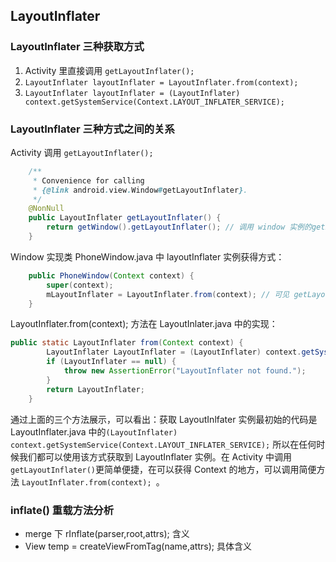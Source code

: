 ## LayoutInflater



### LayoutInflater 三种获取方式

1. Activity 里直接调用 `getLayoutInflater();`
2. `LayoutInflater layoutInflater = LayoutInflater.from(context);`
3. `LayoutInflater layoutInflater = (LayoutInflater) context.getSystemService(Context.LAYOUT_INFLATER_SERVICE);`

### LayoutInflater 三种方式之间的关系

Activity 调用 `getLayoutInflater();`

```java
    /**
     * Convenience for calling
     * {@link android.view.Window#getLayoutInflater}.
     */
    @NonNull
    public LayoutInflater getLayoutInflater() {
        return getWindow().getLayoutInflater(); // 调用 window 实例的getLayoutInflater() 方法
    }
```

Window 实现类 PhoneWindow.java 中 layoutInflater 实例获得方式：

```java
    public PhoneWindow(Context context) {
        super(context);
        mLayoutInflater = LayoutInflater.from(context); // 可见 getLayoutInflater(); 通过 LayoutInflater.from(context) 拿到 layoutInflater 实例；
    }
```

LayoutInflater.from(context); 方法在 LayoutInlater.java 中的实现：

```java
public static LayoutInflater from(Context context) {
        LayoutInflater LayoutInflater = (LayoutInflater) context.getSystemService(Context.LAYOUT_INFLATER_SERVICE); // 最初始获得 LayoutInflater 实例的代码；
        if (LayoutInflater == null) {
            throw new AssertionError("LayoutInflater not found.");
        }
        return LayoutInflater;
    }
```

通过上面的三个方法展示，可以看出：获取 LayoutInlfater 实例最初始的代码是 LayoutInflater.java 中的`(LayoutInflater) context.getSystemService(Context.LAYOUT_INFLATER_SERVICE);` 所以在任何时候我们都可以使用该方式获取到 LayoutInflater 实例。在 Activity 中调用 `getLayoutInflater()`更简单便捷，在可以获得 Context 的地方，可以调用简便方法 `LayoutInflater.from(context); `。



###  inflate() 重载方法分析

* merge  下 rInflate(parser,root,attrs); 含义
* View temp = createViewFromTag(name,attrs); 具体含义

